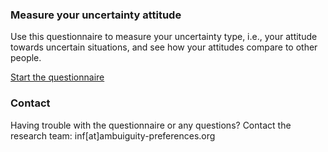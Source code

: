 ### Measure your uncertainty attitude

Use this questionnaire to measure your uncertainty type, i.e., your attitude towards uncertain situations, and see how your attitudes compare to other people.

[Start the questionnaire](https://survey.ambiguity-preferences.org/join/zhj03f0spn/)

### Contact

Having trouble with the questionnaire or any questions? Contact the research team: inf[at]ambuiguity-preferences.org
